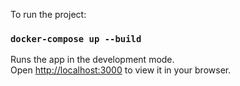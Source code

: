 To run the project:

### `docker-compose up --build`

Runs the app in the development mode.\
Open [http://localhost:3000](http://localhost:3000) to view it in your browser.
